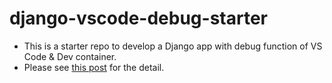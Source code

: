 # django-vscode-debug-starter
- This is a starter repo to develop a Django app with debug function of VS Code & Dev container.
- Please see [this post](https://lethediana.sakura.ne.jp/tech/archives/steps-ja/1518/) for the detail.
